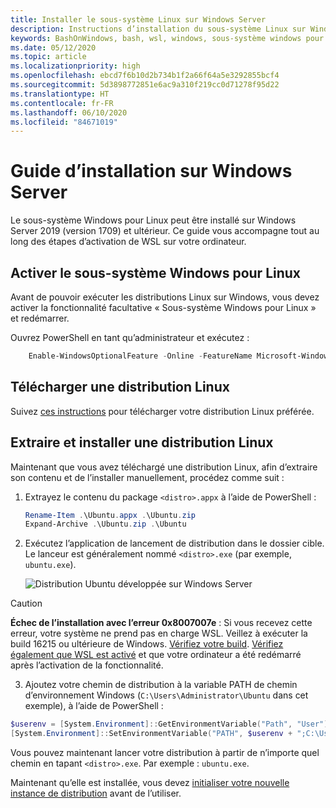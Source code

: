 ```yaml
---
title: Installer le sous-système Linux sur Windows Server
description: Instructions d’installation du sous-système Linux sur Windows Server.
keywords: BashOnWindows, bash, wsl, windows, sous-système windows pour linux, sous-système windows, ubuntu, windows server
ms.date: 05/12/2020
ms.topic: article
ms.localizationpriority: high
ms.openlocfilehash: ebcd7f6b10d2b734b1f2a66f64a5e3292855bcf4
ms.sourcegitcommit: 5d3898772851e6ac9a310f219cc0d71278f95d22
ms.translationtype: HT
ms.contentlocale: fr-FR
ms.lasthandoff: 06/10/2020
ms.locfileid: "84671019"
---
```

# <a name="windows-server-installation-guide"></a>Guide d’installation sur Windows Server

Le sous-système Windows pour Linux peut être installé sur Windows Server 2019 (version 1709) et ultérieur. Ce guide vous accompagne tout au long des étapes d’activation de WSL sur votre ordinateur.

## <a name="enable-the-windows-subsystem-for-linux"></a>Activer le sous-système Windows pour Linux

Avant de pouvoir exécuter les distributions Linux sur Windows, vous devez activer la fonctionnalité facultative « Sous-système Windows pour Linux » et redémarrer.

Ouvrez PowerShell en tant qu’administrateur et exécutez :

```powershell
    Enable-WindowsOptionalFeature -Online -FeatureName Microsoft-Windows-Subsystem-Linux

```

## <a name="download-a-linux-distribution"></a>Télécharger une distribution Linux

Suivez [ces instructions](install-manual.md) pour télécharger votre distribution Linux préférée.

## <a name="extract-and-install-a-linux-distribution"></a>Extraire et installer une distribution Linux

Maintenant que vous avez téléchargé une distribution Linux, afin d’extraire son contenu et de l’installer manuellement, procédez comme suit :

1. Extrayez le contenu du package `<distro>.appx` à l’aide de PowerShell :

    ```powershell
    Rename-Item .\Ubuntu.appx .\Ubuntu.zip
    Expand-Archive .\Ubuntu.zip .\Ubuntu
    ```

2. Exécutez l’application de lancement de distribution dans le dossier cible. Le lanceur est généralement nommé `<distro>.exe` (par exemple, `ubuntu.exe`).

    ![Distribution Ubuntu développée sur Windows Server](media/server-appx-expand.png)

> [!CAUTION]
> **Échec de l’installation avec l’erreur 0x8007007e** : Si vous recevez cette erreur, votre système ne prend pas en charge WSL. Veillez à exécuter la build 16215 ou ultérieure de Windows. [Vérifiez votre build](troubleshooting.md#check-your-build-number). [Vérifiez également que WSL est activé](troubleshooting.md#confirm-wsl-is-enabled) et que votre ordinateur a été redémarré après l’activation de la fonctionnalité.  

3. Ajoutez votre chemin de distribution à la variable PATH de chemin d’environnement Windows (`C:\Users\Administrator\Ubuntu` dans cet exemple), à l’aide de PowerShell :

```powershell
$userenv = [System.Environment]::GetEnvironmentVariable("Path", "User")
[System.Environment]::SetEnvironmentVariable("PATH", $userenv + ";C:\Users\Administrator\Ubuntu", "User")
```

Vous pouvez maintenant lancer votre distribution à partir de n’importe quel chemin en tapant `<distro>.exe`. Par exemple : `ubuntu.exe`.

Maintenant qu’elle est installée, vous devez [initialiser votre nouvelle instance de distribution](initialize-distro.md) avant de l’utiliser.
